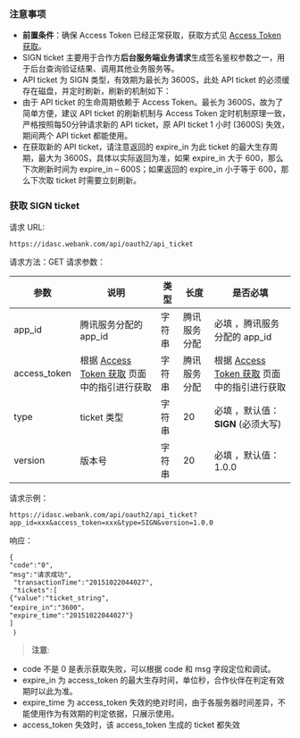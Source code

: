 ### 注意事项
- **前置条件**：确保 Access Token 已经正常获取，获取方式见 [Access Token 获取]()。
- SIGN ticket 主要用于合作方**后台服务端业务请求**生成签名鉴权参数之一，用于后台查询验证结果、调用其他业务服务等。
- API ticket 为 SIGN 类型，有效期为最长为 3600S，此处 API ticket 的必须缓存在磁盘，并定时刷新，刷新的机制如下：
 - 由于 API ticket 的生命周期依赖于 Access Token。最长为 3600S，故为了简单方便，建议 API ticket 的刷新机制与 Access Token 定时机制原理一致，严格按照每50分钟请求新的 API ticket，原 API ticket 1 小时 (3600S) 失效，期间两个 API ticket 都能使用。
 - 在获取新的 API ticket，请注意返回的 expire_in 为此 ticket 的最大生存周期，最大为 3600S，具体以实际返回为准，如果 expire_in 大于 600，那么下次刷新时间为 expire_in – 600S；如果返回的 expire_in 小于等于 600，那么下次取 ticket 时需要立刻刷新。

### 获取 SIGN ticket
请求 URL: 
```
https://idasc.webank.com/api/oauth2/api_ticket
```
请求方法：GET
请求参数：

| 参数 | 说明 |类型 |长度 | 是否必填 |
|---------|---------|---------|---------|---------|
| app_id | 腾讯服务分配的 app_id | 字符串 |腾讯服务分配 |必填 ，腾讯服务分配的 app_id |
| access_token | 根据 [Access Token 获取]() 页面中的指引进行获取| 字符串 |腾讯服务分配 |根据 [Access Token 获取]() 页面中的指引进行获取 |
|type | ticket 类型 | 字符串 |20 |必填 ，默认值：**SIGN** (必须大写) |
| version | 版本号 | 字符串 |20 |必填 ，默认值：1.0.0|

请求示例：
```
https://idasc.webank.com/api/oauth2/api_ticket?app_id=xxx&access_token=xxx&type=SIGN&version=1.0.0
```
响应：
```
{
"code":"0",
"msg":"请求成功",
 "transactionTime":"20151022044027", 
 "tickets":[
{"value":"ticket_string",
"expire_in":"3600"，
"expire_time":"20151022044027"}
]
 ｝
 ```
 
>**注意**:
- code 不是 0 是表示获取失败，可以根据 code 和 msg 字段定位和调试。
- expire_in 为 access_token 的最大生存时间，单位秒，合作伙伴在判定有效期时以此为准。
- expire_time 为 access_token 失效的绝对时间，由于各服务器时间差异，不能使用作为有效期的判定依据，只展示使用。
- access_token 失效时，该 access_token 生成的 ticket 都失效
